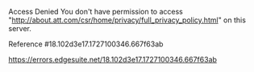 Access Denied
You don't have permission to access "http://about.att.com/csr/home/privacy/full_privacy_policy.html" on this server.

Reference #18.102d3e17.1727100346.667f63ab

https://errors.edgesuite.net/18.102d3e17.1727100346.667f63ab